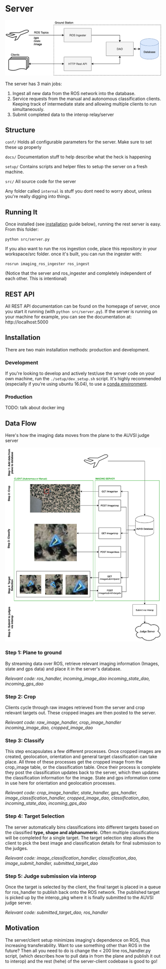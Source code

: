 # Server

![server overview](docs/img/serverFlowchart.png)

The server has 3 main jobs:

1. Ingest all new data from the ROS network into the database.
2. Service requests from the manual and autonomous classification clients. Keeping track of intermediate state and allowing multiple clients to run simultaneously.
3. Submit completed data to the interop relay/server

## Structure

`conf/` Holds all configurable parameters for the server. Make sure to set these up properly

`docs/` Documentation stuff to help describe what the heck is happening

`setup/` Contains scripts and helper files to setup the server on a fresh machine.

`src/` All source code for the server

Any folder called `internal` is stuff you dont need to worry about, unless you're really digging into things.

## Running It

Once installed (see [installation](#installation) guide below), running the rest server is easy. From this folder:

`python src/server.py`

If you also want to run the ros ingestion code, place this repository in your workspace/src folder. once it's built, you can run the ingester with:

`rosrun imaging_ros_ingester ros_ingest`

(Notice that the server and ros_ingester and completely independent of each other. This is intentional)

## REST API

All REST API documentation can be found on the homepage of server, once you start it running (with `python src/server.py`). If the server is running on your machine for example, you can see the documentation at: http://localhost:5000

## Installation

There are two main installation methods: production and development.

### Development

If you're looking to develop and actively test/use the server code on your own machine, run the `./setup/dev_setup.sh` script. It's highly recommended (especially if you're using ubuntu 16.04), to use a [conda environment](https://conda.io/docs/user-guide/install/index.html).

### Production

TODO: talk about docker img

## Data Flow

Here's how the imaging data moves from the plane to the AUVSI judge server

![data flow overview](docs/img/basicDataFlow.png)

### Step 1: Plane to ground

By streaming data over ROS, retrieve relevant imaging information (Images, state and gps data) and place it in the server's database.

*Relevant code: ros_handler, incoming_image_dao incoming_state_dao, incoming_gps_dao*

### Step 2: Crop

Clients cycle through raw images retrieved from the server and crop relevant targets out. These cropped images are then posted to the server.

*Relevant code: raw_image_handler, crop_image_handler incoming_image_dao, cropped_image_dao*

### Step 3: Classify

This step encapsulates a few different processes. Once cropped images are created, geolocation, orientation and general target classification can take place. All three of these processes get the cropped image from the crop_image table, or the classification table. Once their process is complete they post the classification updates back to the server, which then updates the classification information for the image. State and gps information come in use here for orientation and geolocation processes.

*Relevant code: crop_image_handler, state_handler, gps_handler, image_classification_handler, cropped_image_dao, classification_dao, incoming_state_dao, incoming_gps_dao*

### Step 4: Target Selection

The server automatically bins classifications into different targets based on the classified **type, shape and alphanumeric**. Often multiple classifications will be completed for a single target. The target selection step allows the client to pick the best image and classification details for final submission to the judges.

*Relevant code: image_classification_handler, classification_dao, image_submit_handler, submitted_target_dao*

### Step 5: Judge submission via interop

Once the target is selected by the client, the final target is placed in a queue for ros_handler to publish back onto the ROS network. The published target is picked up by the interop_pkg where it is finally submitted to the AUVSI judge server.

*Relevant code: submitted_target_dao, ros_handler*

## Motivation

The server/client setup minimizes imaging's dependence on ROS, thus increasing transferability. Want to use something other than ROS in the future? Then all you need to do is change the < 200 line ros_handler.py script, (which describes how to pull data in from the plane and publish it out to interop) and the rest (hehe) of the server-client codebase is good to go!
